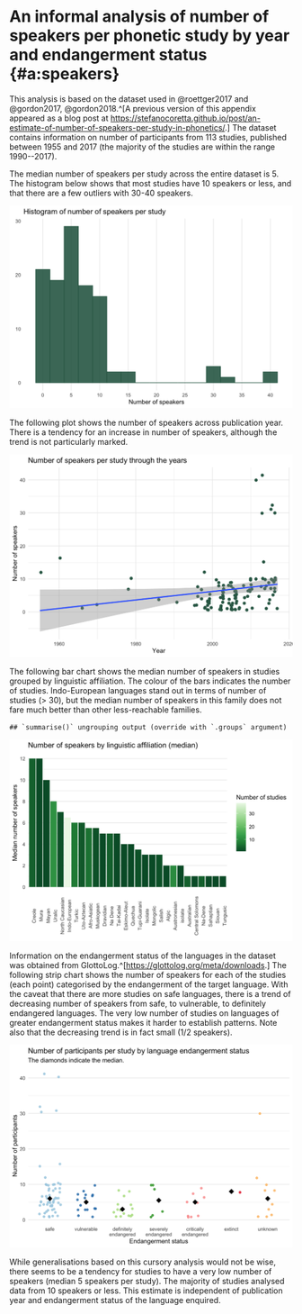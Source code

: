 
# An informal analysis of number of speakers per phonetic study by year and endangerment status {#a:speakers}





This analysis is based on the dataset used in @roettger2017 and @gordon2017, @gordon2018.^[A previous version of this appendix appeared as a blog post at <https://stefanocoretta.github.io/post/an-estimate-of-number-of-speakers-per-study-in-phonetics/>.]
The dataset contains information on number of participants from 113 studies, published between 1955 and 2017 (the majority of the studies are within the range 1990--2017).

The median number of speakers per study across the entire dataset is 5.
The histogram below shows that most studies have 10 speakers or less, and that there are a few outliers with 30-40 speakers.

<img src="11_speakers_files/figure-html/hist-1.png" width="672" />

The following plot shows the number of speakers across publication year.
There is a tendency for an increase in number of speakers, although the trend is not particularly marked.

<img src="11_speakers_files/figure-html/year-1.png" width="672" />

The following bar chart shows the median number of speakers in studies grouped by linguistic affiliation.
The colour of the bars indicates the number of studies.
Indo-European languages stand out in terms of number of studies (> 30), but the median number of speakers in this family does not fare much better than other less-reachable families.


```
## `summarise()` ungrouping output (override with `.groups` argument)
```

<img src="11_speakers_files/figure-html/participants-affiliation-1.png" width="672" />

Information on the endangerment status of the languages in the dataset was obtained from GlottoLog.^[<https://glottolog.org/meta/downloads>.]
The following strip chart shows the number of speakers for each of the studies (each point) categorised by the endangerment of the target language.
With the caveat that there are more studies on safe languages, there is a trend of decreasing number of speakers from safe, to vulnerable, to definitely endangered languages.
The very low number of studies on languages of greater endangerment status makes it harder to establish patterns.
Note also that the decreasing trend is in fact small (1/2 speakers).

<img src="11_speakers_files/figure-html/status-1.png" width="672" />

While generalisations based on this cursory analysis would not be wise, there seems to be a tendency for studies to have a very low number of speakers (median 5 speakers per study).
The majority of studies analysed data from 10 speakers or less.
This estimate is independent of publication year and endangerment status of the language enquired.
